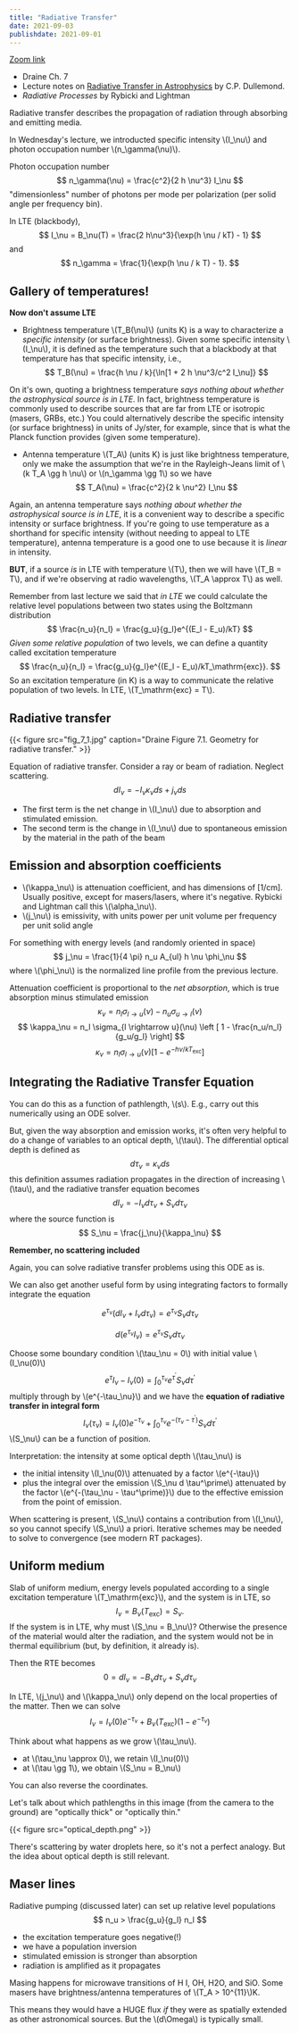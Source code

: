 ```yaml
---
title: "Radiative Transfer"
date: 2021-09-03
publishdate: 2021-09-01
---
```


[Zoom link](https://psu.mediaspace.kaltura.com/media/Astro+542A+Lecture+6+Sep+3/1_seg7c0y0)

* Draine Ch. 7
* Lecture notes on [Radiative Transfer in Astrophysics](https://www.ita.uni-heidelberg.de/~dullemond/lectures/radtrans_2012/index.shtml) by C.P. Dullemond.
* *Radiative Processes* by Rybicki and Lightman

Radiative transfer describes the propagation of radiation through absorbing and emitting media.

In Wednesday's lecture, we introducted specific intensity \\(I_\nu\\) and photon occupation number \\(n_\gamma(\nu)\\).

Photon occupation number 
$$
n_\gamma(\nu) = \frac{c^2}{2 h \nu^3} I_\nu
$$
"dimensionless" number of photons per mode per polarization (per solid angle per frequency bin).


In LTE (blackbody),
$$
I_\nu = B_\nu(T) = \frac{2 h\nu^3}{\exp(h \nu / kT) - 1}
$$
and 
$$
n_\gamma = \frac{1}{\exp(h \nu / k T) - 1}.
$$

## Gallery of temperatures!

**Now don't assume LTE**

* Brightness temperature \\(T_B(\nu)\\) (units K) is a way to characterize a *specific intensity* (or surface brightness). Given some specific intensity \\(I_\nu\\), it is defined as the temperature such that a blackbody at that temperature has that specific intensity, i.e.,
$$
T_B(\nu) = \frac{h \nu / k}{\ln[1 + 2 h \nu^3/c^2 I_\nu]}
$$

On it's own, quoting a brightness temperature *says nothing about whether the astrophysical source is in LTE*. In fact, brightness temperature is commonly used to describe sources that are far from LTE or isotropic (masers, GRBs, etc.) You could alternatively describe the specific intensity (or surface brightness) in units of Jy/ster, for example, since that is what the Planck function provides (given some temperature).

* Antenna temperature \\(T_A\\) (units K) is just like brightness temperature, only we make the assumption that we're in the Rayleigh-Jeans limit of \\(k T_A \gg h \nu\\) or \\(n_\gamma \gg 1\\) so we have 
$$
T_A(\nu) = \frac{c^2}{2 k \nu^2} I_\nu
$$

Again, an antenna temperature says *nothing about whether the astrophysical source is in LTE*, it is a convenient way to describe a specific intensity or surface brightness. If you're going to use temperature as a shorthand for specific intensity (without needing to appeal to LTE temperature), antenna temperature is a good one to use because it is *linear* in intensity.

**BUT**, if a source *is* in LTE with temperature \\(T\\), then we will have \\(T_B = T\\), and if we're observing at radio wavelengths, \\(T_A \approx T\\) as well.

Remember from last lecture we said that *in LTE* we could calculate the relative level populations between two states using the Boltzmann distribution
$$
\frac{n_u}{n_l} = \frac{g_u}{g_l}e^{(E_l - E_u)/kT}
$$
*Given some relative population* of two levels, we can define a quantity called excitation temperature
$$
\frac{n_u}{n_l} = \frac{g_u}{g_l}e^{(E_l - E_u)/kT_\mathrm{exc}}.
$$
So an excitation temperature (in K) is a way to communicate the relative population of two levels. In LTE, \\(T_\mathrm{exc} = T\\).

## Radiative transfer

{{< figure src="fig_7_1.jpg" caption="Draine Figure 7.1. Geometry for radiative transfer." >}}

Equation of radiative transfer. Consider a ray or beam of radiation. Neglect scattering.
$$
d I_\nu = - I_\nu \kappa_\nu ds + j_\nu ds
$$
* The first term is the net change in \\(I_\nu\\) due to absorption and stimulated emission.
* The second term is the change in \\(I_\nu\\) due to spontaneous emission by the material in the path of the beam

## Emission and absorption coefficients

* \\(\kappa_\nu\\) is attenuation coefficient, and has dimensions of [1/cm]. Usually positive, except for masers/lasers, where it's negative. Rybicki and Lightman call this \\(\alpha_\nu\\).
* \\(j_\nu\\) is emissivity, with units power per unit volume per frequency per unit solid angle

For something with energy levels (and randomly oriented in space)
$$
j_\nu = \frac{1}{4 \pi} n_u A_{ul} h \nu \phi_\nu
$$
where \\(\phi_\nu\\) is the normalized line profile from the previous lecture.

Attenuation coefficient is proportional to the *net absorption*, which is true absorption minus stimulated emission
$$
\kappa_\nu = n_l \sigma_{l \rightarrow u}(\nu) - n_u \sigma_{u \rightarrow l}(\nu)
$$
$$
\kappa_\nu = n_l \sigma_{l \rightarrow u}(\nu) \left [ 1 - \frac{n_u/n_l}{g_u/g_l} \right]
$$
$$
\kappa_\nu = n_l \sigma_{l \rightarrow u}(\nu) \left [ 1 - e^{-h \nu/k T_\mathrm{exc}} \right]
$$

## Integrating the Radiative Transfer Equation

You can do this as a function of pathlength, \\(s\\). E.g., carry out this numerically using an ODE solver.

But, given the way absorption and emission works, it's often very helpful to do a change of variables to an optical depth, \\(\tau\\). The differential optical depth is defined as 
$$
d \tau_\nu = \kappa_\nu ds
$$
this definition assumes radiation propagates in the direction of increasing \\(\tau\\), and the radiative transfer equation becomes
$$
d I_\nu = - I_\nu d \tau_\nu + S_\nu d \tau_\nu
$$
where the source function is 
$$
S_\nu = \frac{j_\nu}{\kappa_\nu}
$$

**Remember, no scattering included**

Again, you can solve radiative transfer problems using this ODE as is. 

We can also get another useful form by using integrating factors to formally integrate the equation

$$
e^{\tau_\nu} (d I_\nu + I_\nu d \tau_\nu) = e^{\tau_\nu} S_\nu d \tau_\nu
$$

$$
d(e^{\tau_\nu} I_\nu) = e^{\tau_\nu} S_\nu d \tau_\nu
$$

Choose some boundary condition \\(\tau_\nu = 0\\) with initial value \\(I_\nu(0)\\)
$$
e^{\tau}I_\nu - I_\nu(0) = \int_0^{\tau_\nu} e^{\tau^\prime} S_\nu d \tau^\prime
$$
multiply through by \\(e^{-\tau_\nu}\\) and we have the **equation of radiative transfer in integral form**
$$
I_\nu(\tau_\nu) = I_\nu(0)e^{-\tau_\nu} + \int_0^{\tau_\nu} e^{-(\tau_\nu - \tau^\prime)}S_\nu d \tau^\prime
$$
\\(S_\nu\\) can be a function of position. 

Interpretation: the intensity at some optical depth \\(\tau_\nu\\) is
* the initial intensity \\(I_\nu(0)\\) attenuated by a factor \\(e^{-\tau}\\)
* plus the integral over the emission \\(S_\nu d \tau^\prime\\) attenuated by the factor \\(e^{-(\tau_\nu - \tau^\prime)}\\) due to the effective emission from the point of emission.

When scattering is present, \\(S_\nu\\) contains a contribution from \\(I_\nu\\), so you cannot specify \\(S_\nu\\) a priori. Iterative schemes may be needed to solve to convergence (see modern RT packages).

## Uniform medium

Slab of uniform medium, energy levels populated according to a single excitation temperature \\(T_\mathrm{exc}\\), and the system is in LTE, so 
$$
I_\nu = B_\nu(T_\mathrm{exc}) = S_\nu.
$$
If the system is in LTE, why must \\(S_\nu = B_\nu\\)? Otherwise the presence of the material would alter the radiation, and the system would not be in thermal equilibrium (but, by definition, it already is).

Then the RTE becomes
$$
0 = d I_\nu = - B_\nu d \tau_\nu + S_\nu d \tau_\nu
$$

In LTE, \\(j_\nu\\) and \\(\kappa_\nu\\) only depend on the local properties of the matter. Then we can solve
$$
I_\nu = I_\nu(0) e^{-\tau_\nu} + B_\nu(T_\mathrm{exc})(1 - e^{-\tau_\nu})
$$

Think about what happens as we grow \\(\tau_\nu\\). 
* at \\(\tau_\nu \approx 0\\), we retain \\(I_\nu(0)\\)
* at \\(\tau \gg 1\\), we obtain \\(S_\nu = B_\nu\\) 

You can also reverse the coordinates.

Let's talk about which pathlengths in this image (from the camera to the ground) are "optically thick" or "optically thin."

{{< figure src="optical_depth.png" >}}

There's scattering by water droplets here, so it's not a perfect analogy. But the idea about optical depth is still relevant.

## Maser lines 

Radiative pumping (discussed later) can set up relative level populations 
$$
n_u > \frac{g_u}{g_l} n_l
$$
* the excitation temperature goes negative(!) 
* we have a population inversion
* stimulated emission is stronger than absorption
* radiation is amplified as it propagates

Masing happens for microwave transitions of H I, OH, H2O, and SiO.
Some masers have brightness/antenna temperatures of \\(T_A > 10^{11}\\)K. 

This means they would have a HUGE flux *if* they were as spatially extended as other astronomical sources. But the \\(d\Omega\\) is typically small.